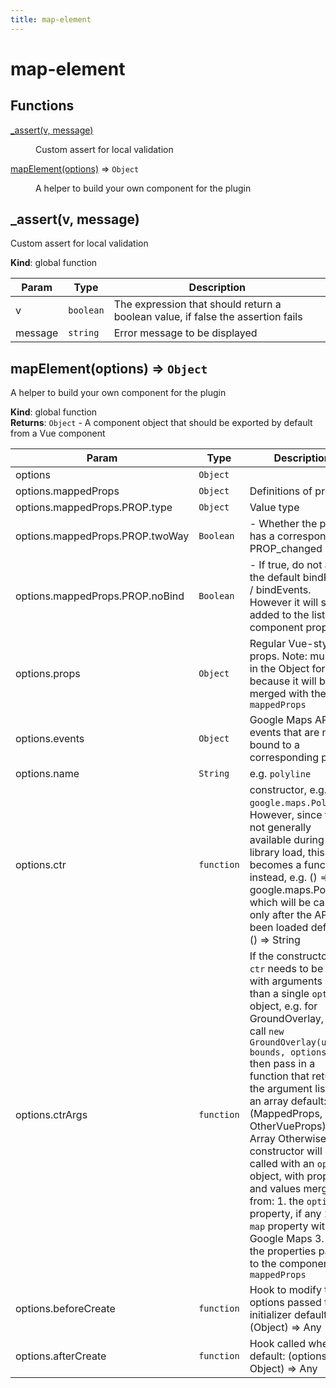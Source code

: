 ```yaml
---
title: map-element
---
```


# map-element

## Functions

<dl>
<dt><a href="#_assert">_assert(v, message)</a></dt>
<dd><p>Custom assert for local validation</p></dd>
<dt><a href="#mapElement">mapElement(options)</a> ⇒ <code>Object</code></dt>
<dd><p>A helper to build your own component for the plugin</p></dd>
</dl>

<a name="_assert"></a>

## \_assert(v, message)

Custom assert for local validation

**Kind**: global function  

| Param | Type | Description |
| --- | --- | --- |
| v | <code>boolean</code> | The expression that should return a boolean value, if false the assertion fails |
| message | <code>string</code> | Error message to be displayed |

<a name="mapElement"></a>

## mapElement(options) ⇒ <code>Object</code>

A helper to build your own component for the plugin

**Kind**: global function  
**Returns**: <code>Object</code> - A component object that should be exported by default from a Vue component  

| Param | Type | Description |
| --- | --- | --- |
| options | <code>Object</code> |  |
| options.mappedProps | <code>Object</code> | Definitions of props |
| options.mappedProps.PROP.type | <code>Object</code> | Value type |
| options.mappedProps.PROP.twoWay | <code>Boolean</code> | - Whether the prop has a corresponding PROP_changed   event |
| options.mappedProps.PROP.noBind | <code>Boolean</code> | - If true, do not apply the default bindProps / bindEvents. However it will still be added to the list of component props |
| options.props | <code>Object</code> | Regular Vue-style props.  Note: must be in the Object form because it will be  merged with the `mappedProps` |
| options.events | <code>Object</code> | Google Maps API events  that are not bound to a corresponding prop |
| options.name | <code>String</code> | e.g. `polyline` |
| options.ctr | <code>function</code> | constructor, e.g.  `google.maps.Polyline`. However, since this is not  generally available during library load, this becomes  a function instead, e.g. () => google.maps.Polyline  which will be called only after the API has been loaded  default: () => String |
| options.ctrArgs | <code>function</code> | If the constructor in `ctr` needs to be called with   arguments other than a single `options` object, e.g. for   GroundOverlay, we call `new GroundOverlay(url, bounds, options)`   then pass in a function that returns the argument list as an array   default: (MappedProps, OtherVueProps) => Array Otherwise, the constructor will be called with an `options` object,   with property and values merged from:   1. the `options` property, if any   2. a `map` property with the Google Maps   3. all the properties passed to the component in `mappedProps` |
| options.beforeCreate | <code>function</code> | Hook to modify the options passed to the initializer  default: (Object) => Any |
| options.afterCreate | <code>function</code> | Hook called when  default: (options.ctr, Object) => Any |
